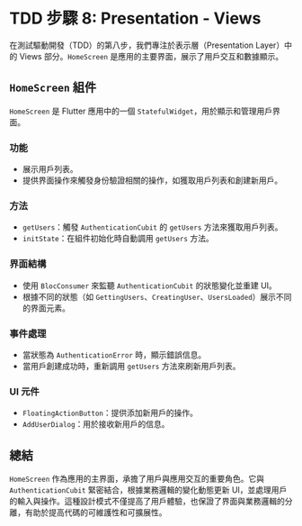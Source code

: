 # TDD 步驟 8: Presentation - Views

在測試驅動開發（TDD）的第八步，我們專注於表示層（Presentation Layer）中的 Views 部分。`HomeScreen` 是應用的主要界面，展示了用戶交互和數據顯示。

## `HomeScreen` 組件

`HomeScreen` 是 Flutter 應用中的一個 `StatefulWidget`，用於顯示和管理用戶界面。

### 功能
- 展示用戶列表。
- 提供界面操作來觸發身份驗證相關的操作，如獲取用戶列表和創建新用戶。

### 方法
- `getUsers`：觸發 `AuthenticationCubit` 的 `getUsers` 方法來獲取用戶列表。
- `initState`：在組件初始化時自動調用 `getUsers` 方法。

### 界面結構
- 使用 `BlocConsumer` 來監聽 `AuthenticationCubit` 的狀態變化並重建 UI。
- 根據不同的狀態（如 `GettingUsers`、`CreatingUser`、`UsersLoaded`）展示不同的界面元素。

### 事件處理
- 當狀態為 `AuthenticationError` 時，顯示錯誤信息。
- 當用戶創建成功時，重新調用 `getUsers` 方法來刷新用戶列表。

### UI 元件
- `FloatingActionButton`：提供添加新用戶的操作。
- `AddUserDialog`：用於接收新用戶的信息。

## 總結

`HomeScreen` 作為應用的主界面，承擔了用戶與應用交互的重要角色。它與 `AuthenticationCubit` 緊密結合，根據業務邏輯的變化動態更新 UI，並處理用戶的輸入與操作。這種設計模式不僅提高了用戶體驗，也保證了界面與業務邏輯的分離，有助於提高代碼的可維護性和可擴展性。

